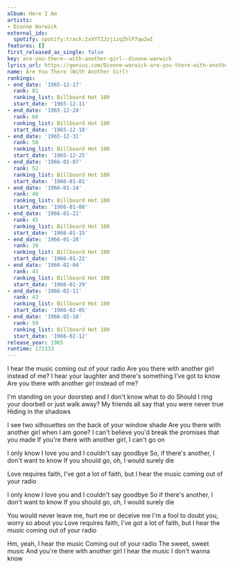 ```yaml
---
album: Here I Am
artists:
- Dionne Warwick
external_ids:
  spotify: spotify:track:2xVYTZJzjizqZhlP7qw2wI
features: []
first_released_as_single: false
key: are-you-there--with-another-girl--dionne-warwick
lyrics_url: https://genius.com/Dionne-warwick-are-you-there-with-another-girl-lyrics
name: Are You There (With Another Girl)
rankings:
- end_date: '1965-12-17'
  rank: 81
  ranking_list: Billboard Hot 100
  start_date: '1965-12-11'
- end_date: '1965-12-24'
  rank: 66
  ranking_list: Billboard Hot 100
  start_date: '1965-12-18'
- end_date: '1965-12-31'
  rank: 58
  ranking_list: Billboard Hot 100
  start_date: '1965-12-25'
- end_date: '1966-01-07'
  rank: 52
  ranking_list: Billboard Hot 100
  start_date: '1966-01-01'
- end_date: '1966-01-14'
  rank: 48
  ranking_list: Billboard Hot 100
  start_date: '1966-01-08'
- end_date: '1966-01-21'
  rank: 45
  ranking_list: Billboard Hot 100
  start_date: '1966-01-15'
- end_date: '1966-01-28'
  rank: 39
  ranking_list: Billboard Hot 100
  start_date: '1966-01-22'
- end_date: '1966-02-04'
  rank: 43
  ranking_list: Billboard Hot 100
  start_date: '1966-01-29'
- end_date: '1966-02-11'
  rank: 43
  ranking_list: Billboard Hot 100
  start_date: '1966-02-05'
- end_date: '1966-02-18'
  rank: 59
  ranking_list: Billboard Hot 100
  start_date: '1966-02-12'
release_year: 1965
runtime: 172333
---
```

I hear the music coming out of your radio
Are you there with another girl instead of me?
I hear your laughter and there's something I've got to know
Are you there with another girl instead of me?

I'm standing on your doorstep and I don't know what to do
Should I ring your doorbell or just walk away?
My friends all say that you were never true
Hiding in the shadows

I see two silhouettes on the back of your window shade
Are you there with another girl when I am gone?
I can't believe you'd break the promises that you made
If you're there with another girl, I can't go on

I only know I love you and I couldn't say goodbye
So, if there's another, I don't want to know
If you should go, oh, I would surely die

Love requires faith, I've got a lot of faith, but
I hear the music coming out of your radio

I only know I love you and I couldn't say goodbye
So if there's another, I don't want to know
If you should go, oh, I would surely die

You would never leave me, hurt me or deceive me
I'm a fool to doubt you, worry so about you
Love requires faith, I've got a lot of faith, but
I hear the music coming out of your radio

Hm, yeah, I hear the music
Coming out of your radio
The sweet, sweet music
And you're there with another girl
I hear the music
I don't wanna know
